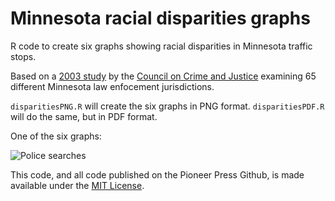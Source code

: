 # Minnesota racial disparities graphs

R code to create six graphs showing racial disparities in Minnesota traffic stops.

Based on a <a href="http://www.crimeandjustice.org/researchReports/Racial%20Profiling%20Report-%20All%20participating%20Jurisdictions.pdf">2003 study</a> by the <a href="http://www.crimeandjustice.org">Council on Crime and Justice</a> examining 65 different Minnesota law enfocement jurisdictions.

`disparitiesPNG.R` will create the six graphs in PNG format. `disparitiesPDF.R` will do the same, but in PDF format.

One of the six graphs: 

![Police searches](https://raw.githubusercontent.com/pioneerpress/code/master/disparities/searches.png)

This code, and all code published on the Pioneer Press Github, is made available under the [MIT License](http://opensource.org/licenses/MIT).
